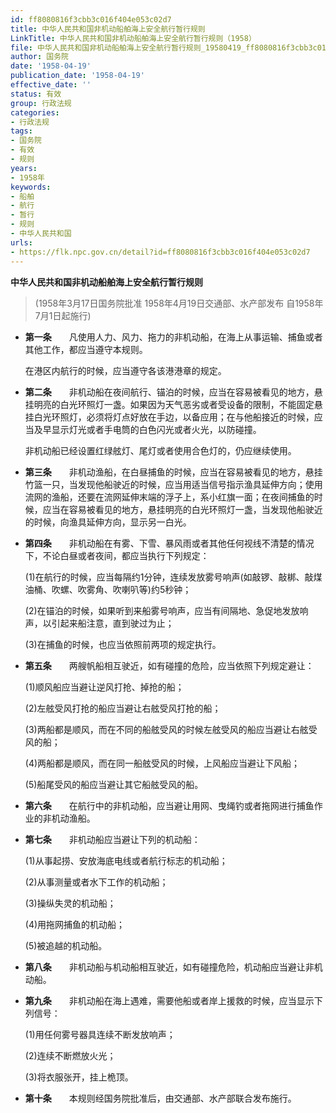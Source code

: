 ```yaml
---
id: ff8080816f3cbb3c016f404e053c02d7
title: 中华人民共和国非机动船舶海上安全航行暂行规则
LinkTitle: 中华人民共和国非机动船舶海上安全航行暂行规则（1958）
file: 中华人民共和国非机动船舶海上安全航行暂行规则_19580419_ff8080816f3cbb3c016f404e053c02d7.docx
author: 国务院
date: '1958-04-19'
publication_date: '1958-04-19'
effective_date: ''
status: 有效
group: 行政法规
categories:
- 行政法规
tags:
- 国务院
- 有效
- 规则
years:
- 1958年
keywords:
- 船舶
- 航行
- 暂行
- 规则
- 中华人民共和国
urls:
- https://flk.npc.gov.cn/detail?id=ff8080816f3cbb3c016f404e053c02d7
---
```


**中华人民共和国非机动船舶海上安全航行暂行规则**

> (1958年3月17日国务院批准 1958年4月19日交通部、水产部发布 自1958年7月1日起施行)

- **第一条**　　凡使用人力、风力、拖力的非机动船，在海上从事运输、捕鱼或者其他工作，都应当遵守本规则。

  在港区内航行的时候，应当遵守各该港港章的规定。

- **第二条**　　非机动船在夜间航行、锚泊的时候，应当在容易被看见的地方，悬挂明亮的白光环照灯一盏。如果因为天气恶劣或者受设备的限制，不能固定悬挂白光环照灯，必须将灯点好放在手边，以备应用；在与他船接近的时候，应当及早显示灯光或者手电筒的白色闪光或者火光，以防碰撞。

  非机动船已经设置红绿舷灯、尾灯或者使用合色灯的，仍应继续使用。

- **第三条**　　非机动渔船，在白昼捕鱼的时候，应当在容易被看见的地方，悬挂竹篮一只，当发现他船驶近的时候，应当用适当信号指示渔具延伸方向；使用流网的渔船，还要在流网延伸末端的浮子上，系小红旗一面；在夜间捕鱼的时候，应当在容易被看见的地方，悬挂明亮的白光环照灯一盏，当发现他船驶近的时候，向渔具延伸方向，显示另一白光。

- **第四条**　　非机动船在有雾、下雪、暴风雨或者其他任何视线不清楚的情况下，不论白昼或者夜间，都应当执行下列规定：

  (1)在航行的时候，应当每隔约1分钟，连续发放雾号响声(如敲锣、敲梆、敲煤油桶、吹螺、吹雾角、吹喇叭等)约5秒钟；

  (2)在锚泊的时候，如果听到来船雾号响声，应当有间隔地、急促地发放响声，以引起来船注意，直到驶过为止；

  (3)在捕鱼的时候，也应当依照前两项的规定执行。

- **第五条**　　两艘帆船相互驶近，如有碰撞的危险，应当依照下列规定避让：

  (1)顺风船应当避让逆风打抢、掉抢的船；

  (2)左舷受风打抢的船应当避让右舷受风打抢的船；

  (3)两船都是顺风，而在不同的船舷受风的时候左舷受风的船应当避让右舷受风的船；

  (4)两船都是顺风，而在同一船舷受风的时候，上风船应当避让下风船；

  (5)船尾受风的船应当避让其它船舷受风的船。

- **第六条**　　在航行中的非机动船，应当避让用网、曳绳钓或者拖网进行捕鱼作业的非机动渔船。

- **第七条**　　非机动船应当避让下列的机动船：

  (1)从事起捞、安放海底电线或者航行标志的机动船；

  (2)从事测量或者水下工作的机动船；

  (3)操纵失灵的机动船；

  (4)用拖网捕鱼的机动船；

  (5)被追越的机动船。

- **第八条**　　非机动船与机动船相互驶近，如有碰撞危险，机动船应当避让非机动船。

- **第九条**　　非机动船在海上遇难，需要他船或者岸上援救的时候，应当显示下列信号：

  (1)用任何雾号器具连续不断发放响声；

  (2)连续不断燃放火光；

  (3)将衣服张开，挂上桅顶。

- **第十条**　　本规则经国务院批准后，由交通部、水产部联合发布施行。
